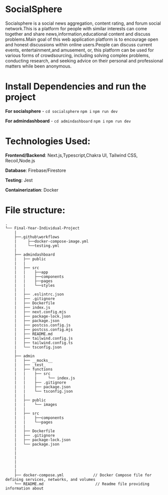 # SocialSphere
Socialsphere is a social news aggregation, content rating, and forum social network.This is a platform for people with similar interests can come together and share news,information,educational content and discuss problems.Main goal of this web application platform is to encourage open and honest discussions within online users.People can discuss current events, entertainment,and amusement, or, this platform can be used for various forms of crowdsourcing, including solving complex problems, conducting research, and seeking advice on their personal and professional matters while been anonymous.

# Install Dependencies and run the project


**For socialsphere** - `cd socialsphere` `npm i` `npm run dev`

**For admindashboard** - `cd admindashboard` `npm i` `npm run dev`


# Technologies Used:

**Frontend/Backend**: Next.js,Typescript,Chakra UI, Tailwind CSS, Recoil,Node.js

**Database**: Firebase/Firestore

**Testing**: Jest

**Containerization**: Docker


# File structure:


```
.
└── Final-Year-Individual-Project
    |
    ├──.github\workflows
    |     ├──docker-compose-image.yml   
    |     └──testing.yml                
    |
    ├── admindashboard                                          
    |   ├── public                     
    |   |  
    |   ├── src 
    |   |    ├──app
    |   |    ├──components              
    |   |    ├──pages                
    |   |    └──styles                  
    |   |
    |   ├── .eslintrc.json
    |   ├── .gitignore
    |   ├── Dockerfile 
    |   ├── index.js
    |   ├── next.config.mjs
    |   ├── package-lock.json
    |   ├── package.json
    |   ├── postcss.config.js              
    |   ├── postcss.config.mjs                 
    |   ├── README.md             
    |   ├── tailwind.config.js
    |   ├── tailwind.config.ts
    |   └── tsconfig.json                  
    |
    ├── admin                          
    |   ├── __mocks__
    |   ├── _test_
    |   ├── functions
    |   |    ├── src
    |   |    |     └── index.js
    |   |    ├── .gitignore
    |   |    ├── package.json
    |   |    └── tsconfig.json
    |   | 
    |   ├── public
    |   |    └── images
    |   |
    |   ├── src
    |   |    ├──components             
    |   |    └──pages                  
    |   |    
    |   ├── Dockerfile                 
    |   ├── .gitignore                 
    |   ├── package-lock.json
    |   └── package.json
    |    
    |   
    |
    |   
    |
    |
    ├── docker-compose.yml             // Docker Compose file for defining services, networks, and volumes
    └── README.md                       // Readme file providing information about 
```
